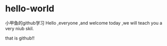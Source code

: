 # hello-world
小甲鱼的github学习
Hello ,everyone ,and welcome 
today ,we will teach you a very niub skil.

that is github!!

